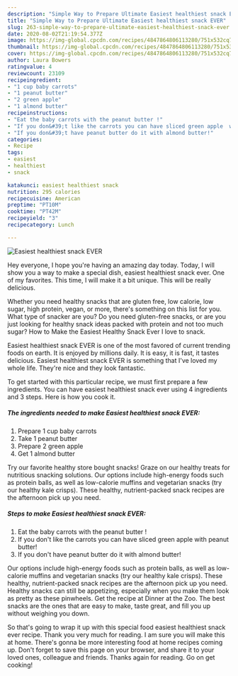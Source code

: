 ```yaml
---
description: "Simple Way to Prepare Ultimate Easiest healthiest snack EVER"
title: "Simple Way to Prepare Ultimate Easiest healthiest snack EVER"
slug: 263-simple-way-to-prepare-ultimate-easiest-healthiest-snack-ever
date: 2020-08-02T21:19:54.377Z
image: https://img-global.cpcdn.com/recipes/4847864806113280/751x532cq70/easiest-healthiest-snack-ever-recipe-main-photo.jpg
thumbnail: https://img-global.cpcdn.com/recipes/4847864806113280/751x532cq70/easiest-healthiest-snack-ever-recipe-main-photo.jpg
cover: https://img-global.cpcdn.com/recipes/4847864806113280/751x532cq70/easiest-healthiest-snack-ever-recipe-main-photo.jpg
author: Laura Bowers
ratingvalue: 4
reviewcount: 23109
recipeingredient:
- "1 cup baby carrots"
- "1 peanut butter"
- "2 green apple"
- "1 almond butter"
recipeinstructions:
- "Eat the baby carrots with the peanut butter !"
- "If you don&#39;t like the carrots you can have sliced green apple  with peanut butter!"
- "If you don&#39;t have peanut butter do it with almond butter!"
categories:
- Recipe
tags:
- easiest
- healthiest
- snack

katakunci: easiest healthiest snack 
nutrition: 295 calories
recipecuisine: American
preptime: "PT10M"
cooktime: "PT42M"
recipeyield: "3"
recipecategory: Lunch

---
```



![Easiest healthiest snack EVER](https://img-global.cpcdn.com/recipes/4847864806113280/751x532cq70/easiest-healthiest-snack-ever-recipe-main-photo.jpg)

Hey everyone, I hope you're having an amazing day today. Today, I will show you a way to make a special dish, easiest healthiest snack ever. One of my favorites. This time, I will make it a bit unique. This will be really delicious.

Whether you need healthy snacks that are gluten free, low calorie, low sugar, high protein, vegan, or more, there&#39;s something on this list for you. What type of snacker are you? Do you need gluten-free snacks, or are you just looking for healthy snack ideas packed with protein and not too much sugar? How to Make the Easiest Healthy Snack Ever I love to snack.

Easiest healthiest snack EVER is one of the most favored of current trending foods on earth. It is enjoyed by millions daily. It is easy, it is fast, it tastes delicious. Easiest healthiest snack EVER is something that I've loved my whole life. They're nice and they look fantastic.


To get started with this particular recipe, we must first prepare a few ingredients. You can have easiest healthiest snack ever using 4 ingredients and 3 steps. Here is how you cook it.

<!--inarticleads1-->

##### The ingredients needed to make Easiest healthiest snack EVER:

1. Prepare 1 cup baby carrots
1. Take 1 peanut butter
1. Prepare 2 green apple
1. Get 1 almond butter


Try our favorite healthy store bought snacks! Graze on our healthy treats for nutritious snacking solutions. Our options include high-energy foods such as protein balls, as well as low-calorie muffins and vegetarian snacks (try our healthy kale crisps). These healthy, nutrient-packed snack recipes are the afternoon pick up you need. 

<!--inarticleads2-->

##### Steps to make Easiest healthiest snack EVER:

1. Eat the baby carrots with the peanut butter !
1. If you don&#39;t like the carrots you can have sliced green apple  with peanut butter!
1. If you don&#39;t have peanut butter do it with almond butter!


Our options include high-energy foods such as protein balls, as well as low-calorie muffins and vegetarian snacks (try our healthy kale crisps). These healthy, nutrient-packed snack recipes are the afternoon pick up you need. Healthy snacks can still be appetizing, especially when you make them look as pretty as these pinwheels. Get the recipe at Dinner at the Zoo. The best snacks are the ones that are easy to make, taste great, and fill you up without weighing you down. 

So that's going to wrap it up with this special food easiest healthiest snack ever recipe. Thank you very much for reading. I am sure you will make this at home. There's gonna be more interesting food at home recipes coming up. Don't forget to save this page on your browser, and share it to your loved ones, colleague and friends. Thanks again for reading. Go on get cooking!
